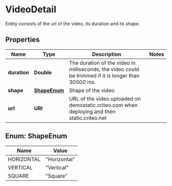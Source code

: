 

# VideoDetail

Entity consists of the url of the video, its duration and its shape.

## Properties

Name | Type | Description | Notes
------------ | ------------- | ------------- | -------------
**duration** | **Double** | The duration of the video in milliseconds, the video could be trimmed if it is longer than 30000 ms. | 
**shape** | [**ShapeEnum**](#ShapeEnum) | Shape of the video | 
**url** | **URI** | URL of the video uploaded on demostatic.criteo.com when deploying and then static.criteo.net | 



## Enum: ShapeEnum

Name | Value
---- | -----
HORIZONTAL | &quot;Horizontal&quot;
VERTICAL | &quot;Vertical&quot;
SQUARE | &quot;Square&quot;



